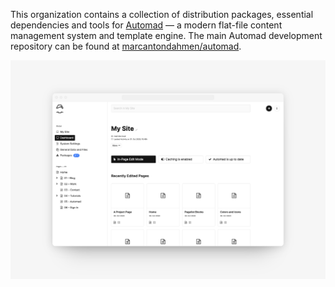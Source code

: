 This organization contains a collection of distribution packages, essential dependencies and tools for [Automad](https://automad.org) &mdash; a modern flat-file content management system and template engine.
The main Automad development repository can be found at [marcantondahmen/automad](https://github.com/marcantondahmen/automad).

![Mockup](https://raw.githubusercontent.com/marcantondahmen/media-files/master/automad/readme.png)
